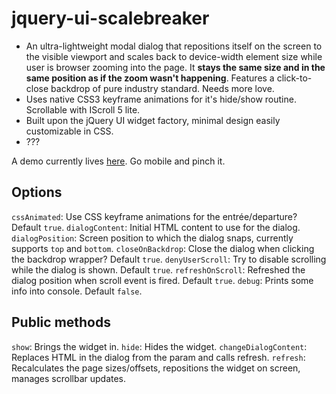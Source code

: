 # jquery-ui-scalebreaker

- An ultra-lightweight modal dialog that repositions itself on the screen to the visible viewport and scales back to device-width element size while user is browser zooming into the page. It **stays the same size and in the same position as if the zoom wasn't happening**. Features a click-to-close backdrop of pure industry standard. Needs more love.
- Uses native CSS3 keyframe animations for it's hide/show routine. Scrollable with IScroll 5 lite.
- Built upon the jQuery UI widget factory, minimal design easily customizable in CSS.
- ???

A demo currently lives [here](http://mystrd.at/testing/jq-scalebreaker/demo/). Go mobile and pinch it.

## Options

`cssAnimated`: Use CSS keyframe animations for the entrée/departure? Default `true`.
`dialogContent`: Initial HTML content to use for the dialog.
`dialogPosition`: Screen position to which the dialog snaps, currently supports `top` and `bottom`.
`closeOnBackdrop`: Close the dialog when clicking the backdrop wrapper? Default `true`.
`denyUserScroll`: Try to disable scrolling while the dialog is shown. Default `true`.
`refreshOnScroll`: Refreshed the dialog position when scroll event is fired. Default `true`.
`debug`: Prints some info into console. Default `false`.

## Public methods

`show`: Brings the widget in.
`hide`: Hides the widget.
`changeDialogContent`: Replaces HTML in the dialog from the param and calls refresh.
`refresh`: Recalculates the page sizes/offsets, repositions the widget on screen, manages scrollbar updates.
